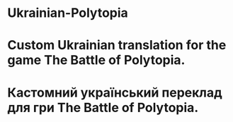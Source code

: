 # Ukrainian-Polytopia
<h1 align="left">Custom Ukrainian translation for the game The Battle of Polytopia.</h1>
<h1 align="left">Кастомний український переклад для гри The Battle of Polytopia.</h1>
